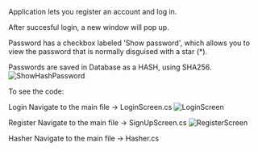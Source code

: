 Application lets you register an account and log in.

After succesful login, a new window will pop up.

Password has a checkbox labeled 'Show password', which allows you to view the password that is normally disguised with a star (*).

Passwords are saved in Database as a HASH, using SHA256.
![ShowHashPassword](https://github.com/PouloGit/Login_Register_Application/assets/162190865/c0997e4c-947f-4452-9805-928e545b2df1)


To see the code:

Login
Navigate to the main file -> LoginScreen.cs
![LoginScreen](https://github.com/PouloGit/Login_Register_Application/assets/162190865/0c1a3481-fa7f-4b91-b4e9-a9d49a03d241)

Register
Navigate to the main file -> SignUpScreen.cs
![RegisterScreen](https://github.com/PouloGit/Login_Register_Application/assets/162190865/615ad55e-9aeb-4aeb-b031-f39a0b146218)

Hasher
Navigate to the main file -> Hasher.cs
